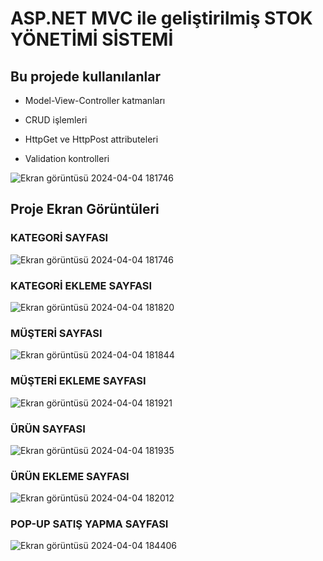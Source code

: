
# **ASP.NET MVC ile geliştirilmiş STOK YÖNETİMİ SİSTEMİ**



## **Bu projede kullanılanlar**

* Model-View-Controller katmanları

* CRUD işlemleri

* HttpGet ve HttpPost attributeleri

* Validation kontrolleri 



![Ekran görüntüsü 2024-04-04 181746](https://github.com/metnbyar/MVCSTOKPROJESI/assets/99257085/44225812-b3cd-4278-a6f7-1161c19c9b27)

## Proje Ekran Görüntüleri 

### KATEGORİ SAYFASI 
![Ekran görüntüsü 2024-04-04 181746](https://github.com/metnbyar/MVCSTOKPROJESI/assets/99257085/44225812-b3cd-4278-a6f7-1161c19c9b27)
### KATEGORİ EKLEME SAYFASI  
![Ekran görüntüsü 2024-04-04 181820](https://github.com/metnbyar/MVCSTOKPROJESI/assets/99257085/32733e48-3d50-4cb8-b760-e96228c67680)
### MÜŞTERİ SAYFASI  
![Ekran görüntüsü 2024-04-04 181844](https://github.com/metnbyar/MVCSTOKPROJESI/assets/99257085/83fbc7f0-aecc-449b-9738-472e7a0b7c54)
### MÜŞTERİ EKLEME SAYFASI  
![Ekran görüntüsü 2024-04-04 181921](https://github.com/metnbyar/MVCSTOKPROJESI/assets/99257085/f39edce9-8fc3-496e-82aa-5654b099079a)
### ÜRÜN SAYFASI 
![Ekran görüntüsü 2024-04-04 181935](https://github.com/metnbyar/MVCSTOKPROJESI/assets/99257085/ae8bef32-4a83-41b0-9628-324220a33f01)
### ÜRÜN EKLEME SAYFASI  
![Ekran görüntüsü 2024-04-04 182012](https://github.com/metnbyar/MVCSTOKPROJESI/assets/99257085/35b12495-ae05-48c8-bb95-563b2ac06696)
### POP-UP SATIŞ YAPMA SAYFASI
![Ekran görüntüsü 2024-04-04 184406](https://github.com/metnbyar/MVCSTOKPROJESI/assets/99257085/ad80401f-3616-4db0-8237-c68e1949cca5)
